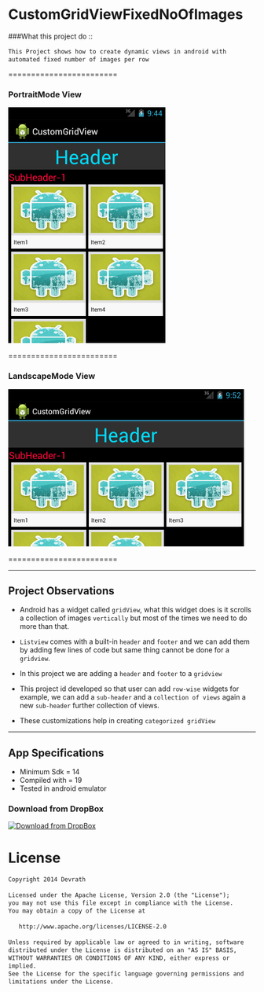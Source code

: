 # CustomGridViewFixedNoOfImages

###What this project do :: 

    This Project shows how to create dynamic views in android with automated fixed number of images per row
    
========================

### PortraitMode View
![CustomGridViewFixedNoOfImages-Portrait](https://github.com/devrath/CustomGridViewFixedNoOfImages/blob/master/snapshot_portrait.gif)          

========================

### LandscapeMode View
![CustomGridViewFixedNoOfImages-Landscape](https://github.com/devrath/CustomGridViewFixedNoOfImages/blob/master/snapshot_landscape.gif)

========================



---

## Project Observations

* Android has a widget called `gridView`, what this widget does is it scrolls a collection of images `vertically` but most of the times we need to do more than that.

* `Listview` comes with a built-in `header` and `footer` and we can add them by adding few lines of code but same thing cannot be done for a `gridview`.

* In this project we are adding a `header` and `footer` to a `gridview`

* This project id developed so that user can add `row-wise` widgets for example, we can add a `sub-header` and a `collection of views` again a new `sub-header` further collection of views.

* These customizations help in creating `categorized gridView`  

---

## App Specifications

* Minimum Sdk = 14
* Compiled with = 19
* Tested in android emulator

### Download from DropBox
[![Download from DropBox](https://dt8kf6553cww8.cloudfront.net/static/images/icons/blue_dropbox_glyph-vflJ8-C5d.png)](https://www.dropbox.com/s/mh688796ch5y35h/CustomGridViewFixedNoOfImages.rar)


License
=======

    Copyright 2014 Devrath
    
    Licensed under the Apache License, Version 2.0 (the "License");
    you may not use this file except in compliance with the License.
    You may obtain a copy of the License at

       http://www.apache.org/licenses/LICENSE-2.0

    Unless required by applicable law or agreed to in writing, software
    distributed under the License is distributed on an "AS IS" BASIS,
    WITHOUT WARRANTIES OR CONDITIONS OF ANY KIND, either express or implied.
    See the License for the specific language governing permissions and
    limitations under the License.

